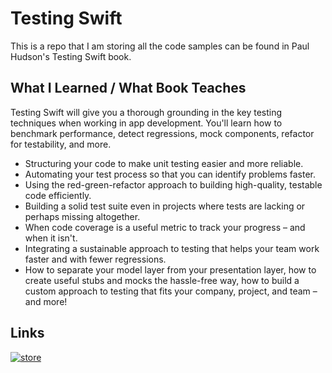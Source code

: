 # Testing Swift

This is a repo that I am storing all the code samples can be found in Paul Hudson's Testing Swift book.

## What I Learned / What Book Teaches

Testing Swift will give you a thorough grounding in the key testing techniques when working in app development. You'll learn how to benchmark performance, detect regressions, mock components, refactor for testability, and more.

- Structuring your code to make unit testing easier and more reliable.
- Automating your test process so that you can identify problems faster.
- Using the red-green-refactor approach to building high-quality, testable code efficiently.
- Building a solid test suite even in projects where tests are lacking or perhaps missing altogether.
- When code coverage is a useful metric to track your progress – and when it isn't.
- Integrating a sustainable approach to testing that helps your team work faster and with fewer regressions.
- How to separate your model layer from your presentation layer, how to create useful stubs and mocks the hassle-free way, how to build a custom approach to testing that fits your company, project, and team – and more!


## Links
[![store](https://www.hackingwithswift.com/img/book-testing@2x.png)](https://www.linkedin.com/in/fatih-saglam-879603181/)
